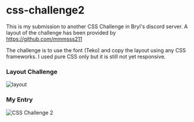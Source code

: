# css-challenge2

This is my submission to another CSS Challenge in Bryl's discord server. A layout of the challenge has been provided by https://github.com/mmmsss211

The challenge is to use the font (Teko) and copy the layout using any CSS frameworks. I used pure CSS only but it is still not yet responsive.


### Layout Challenge
![layout](https://user-images.githubusercontent.com/58241136/130341673-eff8d457-d764-4325-acdf-c2f57e2821d3.png)

### My Entry
![CSS Challenge 2](https://user-images.githubusercontent.com/58241136/130341678-0213586c-14f6-4904-a418-484f81865065.png)


